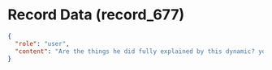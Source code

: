 # Record Data (record_677)

```json
{
  "role": "user",
  "content": "Are the things he did fully explained by this dynamic? you said fail fail and critical fail.. what abotu those?\n"
}
```
